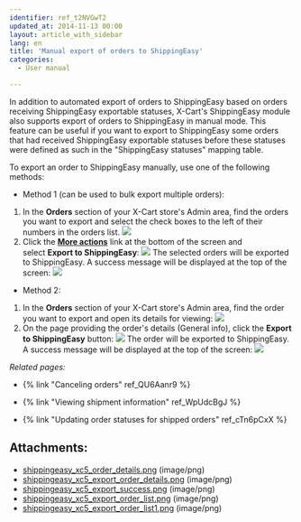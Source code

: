 ```yaml
---
identifier: ref_t2NVGwT2
updated_at: 2014-11-13 00:00
layout: article_with_sidebar
lang: en
title: 'Manual export of orders to ShippingEasy'
categories:
  - User manual

---
```



In addition to automated export of orders to ShippingEasy based on orders receiving ShippingEasy exportable statuses, X-Cart's ShippingEasy module also supports export of orders to ShippingEasy in manual mode. This feature can be useful if you want to export to ShippingEasy some orders that had received ShippingEasy exportable statuses before these statuses were defined as such in the "ShippingEasy statuses" mapping table.

To export an order to ShippingEasy manually, use one of the following methods:

*   Method 1 (can be used to bulk export multiple orders):

1.  In the **Orders** section of your X-Cart store's Admin area, find the orders you want to export and select the check boxes to the left of their numbers in the orders list.
    ![]({{site.baseurl}}/attachments/8224939/8355926.png?effects=drop-shadow)
2.  Click the <u>**More actions**</u> link at the bottom of the screen and select **Export to ShippingEasy**:
    ![]({{site.baseurl}}/attachments/8224939/8355927.png?effects=drop-shadow)
    The selected orders will be exported to ShippingEasy. A success message will be displayed at the top of the screen:
    ![]({{site.baseurl}}/attachments/8224939/8355925.png?effects=drop-shadow)

*   Method 2:

1.  In the **Orders** section of your X-Cart store's Admin area, find the order you want to export and open its details for viewing:
    ![]({{site.baseurl}}/attachments/8224939/8355923.png?effects=drop-shadow)
2.  On the page providing the order's details (General info), click the **Export to ShippingEasy** button:
    ![]({{site.baseurl}}/attachments/8224939/8355924.png?effects=drop-shadow)
    The order will be exported to ShippingEasy. A success message will be displayed at the top of the screen:
    ![]({{site.baseurl}}/attachments/8224939/8355925.png?effects=drop-shadow)

_Related pages:_

*   {% link "Canceling orders" ref_QU6Aanr9 %}
*   {% link "Viewing shipment information" ref_WpUdcBgJ %}

*   {% link "Updating order statuses for shipped orders" ref_cTn6pCxX %}

## Attachments:

* [shippingeasy_xc5_order_details.png]({{site.baseurl}}/attachments/8224939/8355923.png) (image/png)
* [shippingeasy_xc5_export_order_details.png]({{site.baseurl}}/attachments/8224939/8355924.png) (image/png)
* [shippingeasy_xc5_export_success.png]({{site.baseurl}}/attachments/8224939/8355925.png) (image/png)
* [shippingeasy_xc5_export_order_list.png]({{site.baseurl}}/attachments/8224939/8355926.png) (image/png)
* [shippingeasy_xc5_export_order_list1.png]({{site.baseurl}}/attachments/8224939/8355927.png) (image/png)